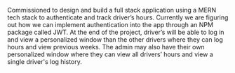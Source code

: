 Commissioned to design and build a full stack application using a MERN tech stack to authenticate and track driver’s hours. Currently we are figuring out how we can implement authentication into the app through an NPM package called JWT. At the end of the project, driver’s will be able to log in and view a personalized window than the other drivers where they can log hours and view previous weeks. The admin may also have their own personalized window where they can view all drivers’ hours and view a single driver's log history.